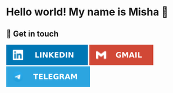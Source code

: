 # Hello world! My name is Misha 👋

## 🤝 Get in touch

[![LINKEDIN](images/LINKEDIN.svg)](https://www.linkedin.com/in/mikhail-tsoy/)
[![GMAIL](images/GMAIL.svg)](mailto:mikhail.tsoy123@gmail.com)
[![TELEGRAM](images/TELEGRAM.svg)](http://t.me/mtsoy123)
